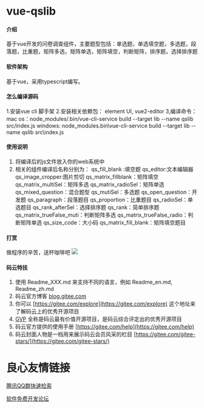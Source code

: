 # vue-qslib

#### 介绍
基于vue开发的问卷调查组件，主要题型包括：单选题，单选填空题，多选题，段落题，比重题，矩阵多选，矩阵单选，矩阵填空，判断矩阵，排序题，选择排序题

#### 软件架构
基于vue，采用typescript编写。

#### 怎么编译源码

1.安装vue cli 脚手架
2.安装相关依赖包： element UI, vue2-editor
3,编译命令： mac os：node_modules/.bin/vue-cli-service build --target lib --name qslib src/index.js 
			 windows: node_modules\.bin\vue-cli-service build --target lib --name qslib src\index.js 





#### 使用说明

1. 将编译后的js文件放入你的web系统中
2. 相关的组件编译后名称分别为：
    qs_fill_blank :填空题
	qs_editor:文本编辑器
	qs_image_cropper:图片剪切
	qs_matrix_fillblank：矩阵填空
	qs_matrix_multiSel：矩阵多选
	qs_matrix_radioSel：矩阵单选
	qs_mixed_question：混合题型
	qs_mutiSel：多选题
	qs_open_question：开发题
	qs_paragraph：段落题目
	qs_proportion：比重题目
	qs_radioSel：单选题目
	qs_rank_afterSel：选择排序题
	qs_rank：简单排序题
	qs_matrix_trueFalse_muti：判断矩阵多选
	qs_matrix_trueFalse_radio：判断矩阵单选
	qs_size_code：大小码
	qs_matrix_fill_blank：矩阵填空题目

#### 打赏

做程序的辛苦，送杯咖啡吧
![](http://www.mihaha.com/images/myqrcode.jpg)


#### 码云特技

1. 使用 Readme\_XXX.md 来支持不同的语言，例如 Readme\_en.md, Readme\_zh.md
2. 码云官方博客 [blog.gitee.com](https://blog.gitee.com)
3. 你可以 [https://gitee.com/explore](https://gitee.com/explore) 这个地址来了解码云上的优秀开源项目
4. [GVP](https://gitee.com/gvp) 全称是码云最有价值开源项目，是码云综合评定出的优秀开源项目
5. 码云官方提供的使用手册 [https://gitee.com/help](https://gitee.com/help)
6. 码云封面人物是一档用来展示码云会员风采的栏目 [https://gitee.com/gitee-stars/](https://gitee.com/gitee-stars/)

 # 良心友情链接

[腾讯QQ群快速检索](http://u.720life.cn/s/8cf73f7c)

[软件免费开发论坛](http://u.720life.cn/s/bbb01dc0)